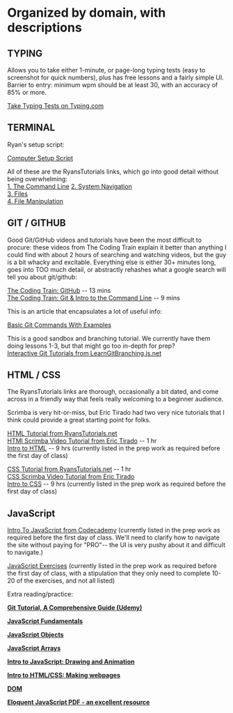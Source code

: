 # Organized by domain, with descriptions


## TYPING

Allows you to take either 1-minute, or page-long typing tests (easy to screenshot for quick numbers), plus has free lessons and a fairly simple UI. 
Barrier to entry: minimum wpm should be at least 30, with an accuracy of 85% or more.   

[Take Typing Tests on Typing.com](https://www.typing.com/student/tests)    


## TERMINAL

Ryan's setup script:

[Computer Setup Script](https://github.com/alchemycodelab/computer-setup-script)  

All of these are the RyansTutorials links, which go into good detail without being overwhelming:  
[1. The Command Line](https://ryanstutorials.net/linuxtutorial/commandline.php) 
[2. System Navigation](https://ryanstutorials.net/linuxtutorial/navigation.php)  
[3. Files](https://ryanstutorials.net/linuxtutorial/aboutfiles.php)  
[4. File Manipulation](https://ryanstutorials.net/linuxtutorial/filemanipulation.php)


## GIT / GITHUB

Good Git/GitHub videos and tutorials have been the most difficult to procure: these videos from The Coding Train explain it better than anything I could find with about 2 hours of searching and watching videos, but the guy is a bit whacky and excitable. Everything else is either 30+ minutes long, goes into TOO much detail, or abstractly rehashes what a google search will tell you about git/github:

[The Coding Train: GitHub](https://www.youtube.com/watch?v=BCQHnlnPusY&list=PLRqwX-V7Uu6ZF9C0YMKuns9sLDzK6zoiV&index=1) -- 13 mins  
[The Coding Train: Git & Intro to the Command Line](https://www.youtube.com/watch?v=oK8EvVeVltE&list=PLRqwX-V7Uu6ZF9C0YMKuns9sLDzK6zoiV&t=203s) -- 9 mins

This is an article that encapsulates a lot of useful info:    

[Basic Git Commands With Examples](https://rubygarage.org/blog/most-basic-git-commands-with-examples)


This is a good sandbox and branching tutorial. We currently have them doing lessons 1-3, but that might go too in-depth for prep?  
[Interactive Git Tutorials from LearnGitBranching.js.net](https://learngitbranching.js.org/)     


## HTML / CSS

The RyansTutorials links are thorough, occasionally a bit dated, and come across in a friendly way that feels really welcoming to a beginner audience.

Scrimba is very hit-or-miss, but Eric Tirado had two very nice tutorials that I think could provide a great starting point for folks. 

[HTML Tutorial from RyansTutorials.net](https://ryanstutorials.net/html-tutorial/)    
[HTMl Scrimba Video Tutorial from Eric Tirado](https://scrimba.com/course/ghtml) -- 1 hr  
[Intro to HTML](https://www.codecademy.com/learn/learn-html) -- 9 hrs (currently listed in the prep work as required before the first day of class)  

[CSS Tutorial from RyansTutorials.net](https://ryanstutorials.net/css-tutorial/) -- 1 hr    
[CSS Scrimba Video Tutorial from Eric Tirado](https://scrimba.com/course/gintrotocss)    
[Intro to CSS](https://www.codecademy.com/learn/learn-css) -- 9 hrs (currently listed in the prep work as required before the first day of class)   



## JavaScript

[Intro To JavaScript from Codecademy](https://www.codecademy.com/learn/introduction-to-javascript)  (currently listed in the prep work as required before the first day of class. We'll need to clarify how to navigate the site without paying for "PRO"-- the UI is very pushy about it and difficult to navigate.)  

[JavaScript Exercises](https://repl.it/community/classrooms/20690) (currently listed in the prep work as required before the first day of class, with a stipulation that they only need to complete 10-20 of the exercises, and not all listed)  


Extra reading/practice: 

**[Git Tutorial, A Comprehensive Guide (Udemy)](https://blog.udemy.com/git-tutorial-a-comprehensive-guide)**  

**[JavaScript Fundamentals](https://javascript.info/first-steps)**  

**[JavaScript Objects](https://javascript.info/object)**  

**[JavaScript Arrays](https://javascript.info/array)**  


**[Intro to JavaScript: Drawing and Animation](https://www.khanacademy.org/computing/computer-programming/programming)**  

**[Intro to HTML/CSS: Making webpages](https://www.khanacademy.org/computing/computer-programming/html-css)**  

**[DOM](https://javascript.info/document)**  

**[Eloquent JavaScript PDF - an excellent resource](https://eloquentjavascript.net/Eloquent_JavaScript.pdf)**  

